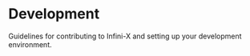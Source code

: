 
# Development

Guidelines for contributing to Infini-X and setting up your development environment.
